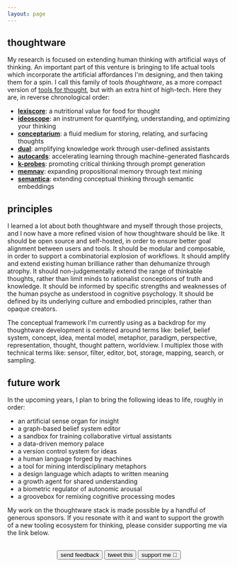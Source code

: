 ```yaml
---
layout: page
---
```


## thoughtware

My research is focused on extending human thinking with artificial ways of thinking. An important part of this venture is bringing to life actual tools which incorporate the artificial affordances I'm designing, and then taking them for a spin. I call this family of tools *thoughtware*, as a more compact version of [tools for thought](https://numinous.productions/ttft/), but with an extra hint of high-tech. Here they are, in reverse chronological order:

- [**lexiscore**](/thoughtware/lexiscore): a nutritional value for food for thought
- [**ideoscope**](/thoughtware/ideoscope): an instrument for quantifying, understanding, and optimizing your thinking
- [**conceptarium**](/thoughtware/conceptarium): a fluid medium for storing, relating, and surfacing thoughts
- [**dual**](/thoughtware/dual): amplifying knowledge work through user-defined assistants
- [**autocards**](/thoughtware/autocards): accelerating learning through machine-generated flashcards
- [**k-probes**](/thoughtware/k-probes): promoting critical thinking through prompt generation
- [**memnav**](/thoughtware/memnav): expanding propositional memory through text mining
- [**semantica**](/thoughtware/semantica): extending conceptual thinking through semantic embeddings

## principles

I learned a lot about both thoughtware and myself through those projects, and I now have a more refined vision of how thoughtware should be like. It should be open source and self-hosted, in order to ensure better goal alignment between users and tools. It should be modular and composable, in order to support a combinatorial explosion of workflows. It should amplify and extend existing human brilliance rather than dehumanize through atrophy. It should non-judgementally extend the range of thinkable thoughts, rather than limit minds to rationalist conceptions of truth and knowledge. It should be informed by specific strengths and weaknesses of the human psyche as understood in cognitive psychology. It should be defined by its underlying culture and embodied principles, rather than opaque creators.

The conceptual framework I'm currently using as a backdrop for my thoughtware development is centered around terms like: belief, belief system, concept, idea, mental model, metaphor, paradigm, perspective, representation, thought, thought pattern, worldview. I multiplex those with technical terms like: sensor, filter, editor, bot, storage, mapping, search, or sampling.

## future work

In the upcoming years, I plan to bring the following ideas to life, roughly in order:

- an artificial sense organ for insight
- a graph-based belief system editor
- a sandbox for training collaborative virtual assistants 
- a data-driven memory palace
- a version control system for ideas
- a human language forged by machines
- a tool for mining interdisciplinary metaphors
- a design language which adapts to written meaning 
- a growth agent for shared understanding
- a biometric regulator of autonomic arousal
- a groovebox for remixing cognitive processing modes

My work on the thoughtware stack is made possible by a handful of generous sponsors. If you resonate with it and want to support the growth of a new tooling ecosystem for thinking, please consider supporting me via the link below.

<center>
  <div>
    <br>
    <a href="/contact"><button>send feedback</button></a>
    <a href="https://twitter.com/intent/tweet?text={{page.title | urlencode}}%0A%0A{{site.url}}{{page.url | urlencode}}"><button>tweet this</button></a>
    <a href="https://github.com/sponsors/paulbricman"><button>support me 🤍</button></a>
    <br/><br/>
  </div>
</center>